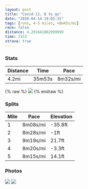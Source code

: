 ```yaml
---
layout: post
title: "Covid-11, 8 to go"
date: "2020-04-14 19:05:35"
tags: [runs, 4-5 miles, <8m45s/mi]
race: false
distance: 4.201641802999999
time: 2153
strava: true
---
```


### Stats

| Distance | Time | Pace |
|----------|------|------|
|4.2mi|35m53s|8m32s/mi|

{% raw %}
<img src='https://maps.googleapis.com/maps/api/staticmap?maptype=roadmap&path=enc:uewwFjqsbMWZBA[Ae@Ue@e@IGk@Ma@WGAG?OKUA[S[MCHKFWDi@EWJWRYl@Qx@g@r@u@bBCf@_@|AOz@a@nAU`@IJUh@?^M~@ENKDEHC?ORGPEh@Ob@Ip@Wf@UB[HYKE?@?GCKKkAu@][KGQF[X[r@C?OG]g@Ye@_@}@c@e@KSWWi@w@Oi@Q]m@y@w@m@q@Y]KMAKG[[m@]w@m@mBoAw@s@U][Ui@[s@Ya@Yk@WaAs@kAq@YMuAeA_@Uw@[k@a@s@k@u@_@S@MFI@_@Oe@Ww@Qy@GyBCm@Kw@e@yAgA}@g@WUSW[Qq@o@WQKW@CGIMESCMEMACEGFK@OKAEM?CDO?[SYKy@c@_@YAIFUK]IGMDMXC?a@Uy@Km@C]IOQS_@GSAK@IGYQUqA_AWGq@Wc@Ys@w@IQ_@m@c@WGOICMMKQSQQWg@a@[IkBkAUCEIMKo@a@wAs@AJCF?p@DFHr@?jCBdEH~@@`@FEBK?eAG{C@mAMeAAMBSJo@?SHOAODSBGHCLO?ECEZ@TGv@?NBBPTL`@HT@TAJCLGTALJ@Jf@Rl@FLGNB`@^p@Jp@RZ^h@Zx@`Ab@VLLZJNNNFLEFGRg@JMJg@R_@AKBGF?AGPNBH?DA@?DHJBIRMJO\Uj@i@XMEGJ?FIPJZ\@ODLJJA@R@CCQ?EDHBNLf@PBHRJf@j@HD`@Zd@L?AFLJ@^b@f@r@CNDA@ICQ@@V@`@Ll@b@f@Jf@BPHZBFCf@?J@JFFJTLBE?CHDPTHDVt@EVBHZR`@h@NFXVjAf@ZR^JPVTFJFH?XHf@\`@J\XF@JLJV`@ZLR|@l@HNn@b@N?PH`@\ZLPT`@Ph@h@^TFRD@|@b@F@HHNFJHHR`@BZNlApAt@TPLLL`@TLAPDTANNPFl@Nb@b@PJjAjARLHDJ?DCH@TPTJP@d@LIHF@XVj@F\NNA?AKFG@EIAo@DMCi@NWNIn@KDCHQLG|@uANq@DEAOFC?c@BC?MBGAIHEBOPOT?LEH?DDZ@RNTHFLNLt@LL@JDPTRJN^FBBLAv@JTf@P`@P@B`@Nb@XZJPVJZFBP^XJHO^Qb@BHF?GJBPL\`@FDEWBST]NG&key=AIzaSyC1MId7bFpkLXNAaYhBSTb8jLyiSqzbDtM&size=800x800&markers=color:yellow|label:S|40.75627,-73.99718&markers=color:green|label:F|40.75671000000007,-73.99713999999994'>
{% endraw %}

### Splits

| Mile | Pace | Elevation |
|------|------|-----------|
|1|8m08s/mi|-35.8ft|
|2|8m28s/mi|-1ft|
|3|9m19s/mi|21.7ft|
|4|8m20s/mi|-3.3ft|
|5|8m15s/mi|14.1ft|

### Photos
<img src='https://dgtzuqphqg23d.cloudfront.net/A_P7nv9YiV21BUGlN9oOO-pPsUKe5PncOPI60zq3XfU-576x768.jpg'>

<img src='https://dgtzuqphqg23d.cloudfront.net/mmzn-UBwn2Gh46icvLTR8TSSSfsLXEMOjfJcVk1k8wQ-768x768.jpg'>
